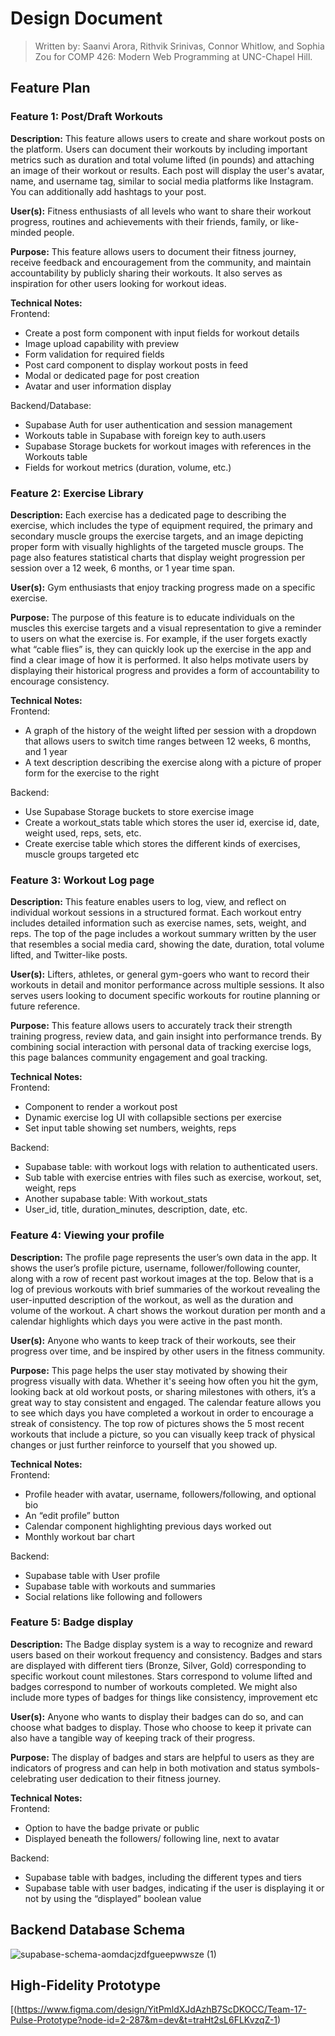 # Design Document

> Written by: Saanvi Arora, Rithvik Srinivas, Connor Whitlow, and Sophia Zou for COMP 426: Modern Web Programming at UNC-Chapel Hill.

## Feature Plan

### Feature 1: Post/Draft Workouts

**Description:** This feature allows users to create and share workout posts on the platform. Users can document their workouts by including important metrics such as duration and total volume lifted (in pounds) and attaching an image of their workout or results. Each post will display the user's avatar, name, and username tag, similar to social media platforms like Instagram. You can additionally add hashtags to your post.


**User(s):** Fitness enthusiasts of all levels who want to share their workout progress, routines and achievements with their friends, family, or like-minded people.


**Purpose:** This feature allows users to document their fitness journey, receive feedback and encouragement from the community, and maintain accountability by publicly sharing their workouts. It also serves as inspiration for other users looking for workout ideas.


**Technical Notes:** \
Frontend:
- Create a post form component with input fields for workout details
- Image upload capability with preview
- Form validation for required fields
- Post card component to display workout posts in feed
- Modal or dedicated page for post creation
- Avatar and user information display

Backend/Database:
- Supabase Auth for user authentication and session management
- Workouts table in Supabase with foreign key to auth.users
- Supabase Storage buckets for workout images with references in the Workouts table
- Fields for workout metrics (duration, volume, etc.)



### Feature 2: Exercise Library

**Description:**  Each exercise has a dedicated page to describing the exercise, which includes the type of equipment required, the primary and secondary muscle groups the exercise targets, and an image depicting proper form with visually highlights of the targeted muscle groups. The page also features statistical charts that display weight progression per session over a 12 week, 6 months, or 1 year time span. 


**User(s):**  Gym enthusiasts that enjoy tracking progress made on a specific exercise.


**Purpose:** The purpose of this feature is to educate individuals on the muscles this exercise targets and a visual representation to give a reminder to users on what the exercise is. For example, if the user forgets exactly what “cable flies” is, they can quickly look up the exercise in the app and find a clear image of how it is performed. It also helps motivate users by displaying their historical progress and provides a form of accountability to encourage consistency.


**Technical Notes:** \
Frontend:
- A graph of the history of the weight lifted per session with a dropdown that allows users to switch time ranges between 12 weeks, 6 months, and 1 year
- A text description describing the exercise along with a picture of proper form for the exercise to the right 

Backend: 
- Use Supabase Storage buckets to store exercise image
- Create a workout_stats table which stores the user id, exercise id, date, weight used, reps, sets, etc.
- Create exercise table which stores the different kinds of exercises, muscle groups targeted etc


### Feature 3: Workout Log page

**Description:** This feature enables users to log, view, and reflect on individual workout sessions in a structured format. Each workout entry includes detailed information such as exercise names, sets, weight, and reps. The top of the page includes a workout summary written by the user that resembles a social media card, showing the date, duration, total volume lifted, and Twitter-like posts. 


**User(s):** Lifters, athletes, or general gym-goers who want to record their workouts in detail and monitor performance across multiple sessions. It also serves users looking to document specific workouts for routine planning or future reference.


**Purpose:** This feature allows users to accurately track their strength training progress, review data, and gain insight into performance trends. By combining social interaction with personal data of tracking exercise logs, this page balances community engagement and goal tracking. 


**Technical Notes:** \
Frontend:
- Component to render a workout post
- Dynamic exercise log UI with collapsible sections per exercise
- Set input table showing set numbers, weights, reps

Backend:
- Supabase table: with workout logs with relation to authenticated users.
- Sub table with exercise entries with files such as exercise, workout, set, weight, reps
- Another supabase table: With workout_stats
- User_id, title, duration_minutes, description, date, etc.


### Feature 4: Viewing your profile


**Description:** The profile page represents the user’s own data in the app. It shows the user’s profile picture, username, follower/following counter, along with a row of recent past workout images at the top. Below that is a log of previous workouts with brief summaries of the workout revealing the user-inputted description of the workout, as well as the duration and volume of the workout. A chart shows the workout duration per month and a calendar highlights which days you were active in the past month. 


**User(s):** Anyone who wants to keep track of their workouts, see their progress over time, and be inspired by other users in the fitness community.


**Purpose:** This page helps the user stay motivated by showing their progress visually with data. Whether it's seeing how often you hit the gym, looking back at old workout posts, or sharing milestones with others, it’s a great way to stay consistent and engaged. The calendar feature allows you to see which days you have completed a workout in order to encourage a streak of consistency. The top row of pictures shows the 5 most recent workouts that include a picture, so you can visually keep track of physical changes or just further reinforce to yourself that you showed up. 



**Technical Notes:** \
Frontend:
- Profile header with avatar, username, followers/following, and optional bio
- An “edit profile” button
- Calendar component highlighting previous days worked out
- Monthly workout bar chart
  
Backend:
- Supabase table with User profile
- Supabase table with workouts and summaries
- Social relations like following and followers


### Feature 5: Badge display

**Description:** The Badge display system is a way to recognize and reward users based on their workout frequency and consistency. Badges and stars are displayed with different tiers (Bronze, Silver, Gold) corresponding to specific workout count milestones. Stars correspond to volume lifted and badges correspond to number of workouts completed. We might also include more types of badges for things like consistency, improvement etc 


**User(s):** Anyone who wants to display their badges can do so, and can choose what badges to display. Those who choose to keep it private can also have a tangible way of keeping track of their progress.


**Purpose:** The display of badges and stars are helpful to users as they are indicators of progress and can help in both motivation and status symbols- celebrating user dedication to their fitness journey.

**Technical Notes:** \
Frontend:
- Option to have the badge private or public 
- Displayed beneath the followers/ following line, next to avatar

Backend:
- Supabase table with badges, including the different types and tiers
- Supabase table with user badges, indicating if the user is displaying it or not by using the “displayed” boolean value


## Backend Database Schema
![supabase-schema-aomdacjzdfgueepwwsze (1)](https://github.com/user-attachments/assets/08dc719f-c8a5-4259-85a1-d2a55eec08af)



## High-Fidelity Prototype
[(https://www.figma.com/design/YitPmldXJdAzhB7ScDKOCC/Team-17-Pulse-Prototype?node-id=2-287&m=dev&t=traHt2sL6FLKvzqZ-1) 

